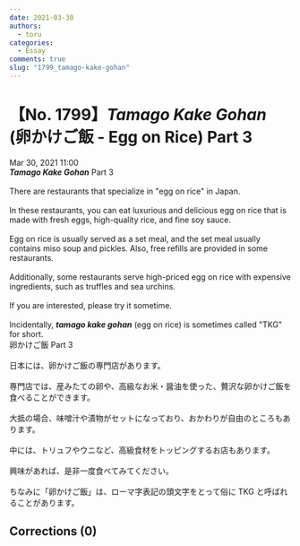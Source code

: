 ```yaml
---
date: 2021-03-30
authors:
  - toru
categories:
  - Essay
comments: true
slug: "1799_tamago-kake-gohan"
---
```


# 【No. 1799】<strong><em>Tamago Kake Gohan</strong></em> (卵かけご飯 - Egg on Rice) Part 3
<div class="date">Mar 30, 2021 11:00</div>
<div id="post"><div id="body_show_ori">
<strong><em>Tamago Kake Gohan</strong></em> Part 3<br/><br/>There are restaurants that specialize in "egg on rice" in Japan.<br/><br/>In these restaurants, you can eat luxurious and delicious egg on rice that is made with fresh eggs, high-quality rice, and fine soy sauce.<br/><br/>Egg on rice is usually served as a set meal, and the set meal usually contains miso soup and pickles. Also, free refills are provided in some restaurants.<br/><br/>Additionally, some restaurants serve high-priced egg on rice with expensive ingredients, such as truffles and sea urchins.<br/><br/>If you are interested, please try it sometime.<br/><br/>Incidentally, <strong><em>tamago kake gohan</em></strong> (egg on rice) is sometimes called "TKG" for short.
</div></div>

<!-- more -->

<div id="post_ja"><div id="body_show_mo">
卵かけご飯 Part 3<br/><br/>日本には、卵かけご飯の専門店があります。<br/><br/>専門店では、産みたての卵や、高級なお米・醤油を使った、贅沢な卵かけご飯を食べることができます。<br/><br/>大抵の場合、味噌汁や漬物がセットになっており、おかわりが自由のところもあります。<br/><br/>中には、トリュフやウニなど、高級食材をトッピングするお店もあります。<br/><br/>興味があれば、是非一度食べてみてください。<br/><br/>ちなみに「卵かけご飯」は、ローマ字表記の頭文字をとって俗に TKG と呼ばれることがあります。
</div></div>

## Corrections (0)
